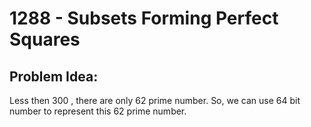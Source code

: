 # 1288 - Subsets Forming Perfect Squares
##  Problem Idea:
Less then 300 , there are only 62 prime number. So, we can use 64 bit number to represent this 62 prime number.

<!--stackedit_data:
eyJoaXN0b3J5IjpbNTE4NTIxMzQyXX0=
-->